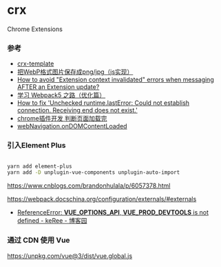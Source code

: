 # crx
Chrome Extensions


### 参考

- [crx-template](https://github.com/AdolphGithub/crx-template)
- [把WebP格式图片保存成png/jpg（js实现）](https://juejin.cn/post/7069254092538773518)
- [How to avoid "Extension context invalidated" errors when messaging AFTER an Extension update?](https://stackoverflow.com/questions/53939205/how-to-avoid-extension-context-invalidated-errors-when-messaging-after-an-exte)
- [学习 Webpack5 之路（优化篇）](https://www.cnblogs.com/o2team/p/15220107.html)
- [How to fix 'Unchecked runtime.lastError: Could not establish connection. Receiving end does not exist.'](https://stackoverflow.com/questions/54619817/how-to-fix-unchecked-runtime-lasterror-could-not-establish-connection-receivi)
- [chrome插件开发 判断页面加载完](https://juejin.cn/s/chrome%E6%8F%92%E4%BB%B6%E5%BC%80%E5%8F%91%20%E5%88%A4%E6%96%AD%E9%A1%B5%E9%9D%A2%E5%8A%A0%E8%BD%BD%E5%AE%8C)
- [webNavigation.onDOMContentLoaded](https://developer.mozilla.org/zh-CN/docs/Mozilla/Add-ons/WebExtensions/API/webNavigation/onDOMContentLoaded)

### 引入Element Plus

```sh

yarn add element-plus
yarn add -D unplugin-vue-components unplugin-auto-import

```



https://www.cnblogs.com/brandonhulala/p/6057378.html

https://webpack.docschina.org/configuration/externals/#externals

- [ReferenceError: __VUE_OPTIONS_API__, __VUE_PROD_DEVTOOLS__ is not defined - keRee - 博客园](https://www.cnblogs.com/keRee/p/16090130.html)

### 通过 CDN 使用 Vue

https://unpkg.com/vue@3/dist/vue.global.js